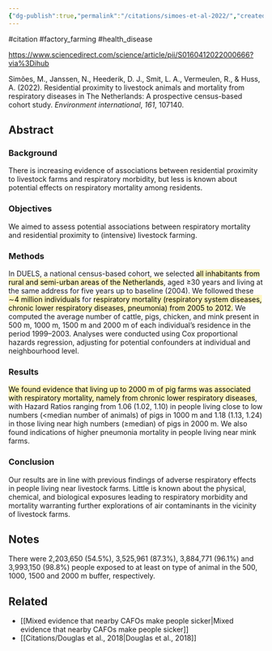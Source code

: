 ```yaml
---
{"dg-publish":true,"permalink":"/citations/simoes-et-al-2022/","created":"2024-07-12T12:12:44.944+01:00","updated":"2025-09-28T23:48:48.432+01:00"}
---
```


#citation #factory_farming #health_disease 

https://www.sciencedirect.com/science/article/pii/S0160412022000666?via%3Dihub

Simões, M., Janssen, N., Heederik, D. J., Smit, L. A., Vermeulen, R., & Huss, A. (2022). Residential proximity to livestock animals and mortality from respiratory diseases in The Netherlands: A prospective census-based cohort study. _Environment international_, _161_, 107140.

## Abstract

### Background
There is increasing evidence of associations between residential proximity to livestock farms and respiratory morbidity, but less is known about potential effects on respiratory mortality among residents.

### Objectives
We aimed to assess potential associations between respiratory mortality and residential proximity to (intensive) livestock farming.

### Methods
In DUELS, a national census-based cohort, we selected <mark style="background: #FFF3A3A6;">all inhabitants from rural and semi-urban areas of the Netherlands</mark>, aged ≥30 years and living at the same address for five years up to baseline (2004). We followed these <mark style="background: #FFF3A3A6;">∼4 million individuals</mark> for <mark style="background: #FFF3A3A6;">respiratory mortality (respiratory system diseases, chronic lower respiratory diseases, pneumonia) from 2005 to 2012.</mark> We computed the average number of cattle, pigs, chicken, and mink present in 500 m, 1000 m, 1500 m and 2000 m of each individual’s residence in the period 1999–2003. Analyses were conducted using Cox proportional hazards regression, adjusting for potential confounders at individual and neighbourhood level.

### Results
<mark style="background: #FFF3A3A6;">We found evidence that living up to 2000 m of pig farms was associated with respiratory mortality, namely from chronic lower respiratory diseases</mark>, with Hazard Ratios ranging from 1.06 (1.02, 1.10) in people living close to low numbers (<median number of animals) of pigs in 1000 m and 1.18 (1.13, 1.24) in those living near high numbers (≥median) of pigs in 2000 m. We also found indications of higher pneumonia mortality in people living near mink farms.

### Conclusion
Our results are in line with previous findings of adverse respiratory effects in people living near livestock farms. Little is known about the physical, chemical, and biological exposures leading to respiratory morbidity and mortality warranting further explorations of air contaminants in the vicinity of livestock farms.

## Notes
There were 2,203,650 (54.5%), 3,525,961 (87.3%), 3,884,771 (96.1%) and 3,993,150 (98.8%) people exposed to at least on type of animal in the 500, 1000, 1500 and 2000 m buffer, respectively.

## Related
- [[Mixed evidence that nearby CAFOs make people sicker\|Mixed evidence that nearby CAFOs make people sicker]]
- [[Citations/Douglas et al., 2018\|Douglas et al., 2018]]